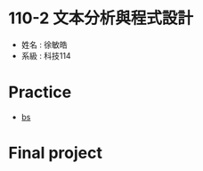 # 110-2 文本分析與程式設計
+ 姓名 : 徐敏皓
+ 系級 : 科技114
# Practice
+ [bs](https://github.com/minhao920201/Text-Analysis-and-Programming/blob/main/crawer/bs.py)

# Final project
